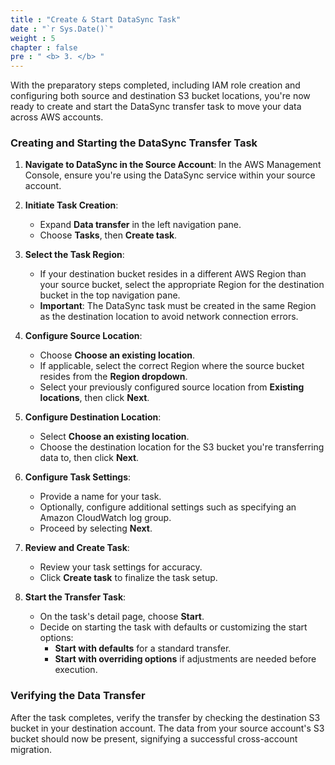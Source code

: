 ```yaml
---
title : "Create & Start DataSync Task"
date : "`r Sys.Date()`"
weight : 5
chapter : false
pre : " <b> 3. </b> "
---
```


With the preparatory steps completed, including IAM role creation and configuring both source and destination S3 bucket locations, you're now ready to create and start the DataSync transfer task to move your data across AWS accounts.

### Creating and Starting the DataSync Transfer Task

1. **Navigate to DataSync in the Source Account**: In the AWS Management Console, ensure you're using the DataSync service within your source account.

2. **Initiate Task Creation**:
    - Expand **Data transfer** in the left navigation pane.
    - Choose **Tasks**, then **Create task**.

3. **Select the Task Region**:
    - If your destination bucket resides in a different AWS Region than your source bucket, select the appropriate Region for the destination bucket in the top navigation pane.
    - **Important**: The DataSync task must be created in the same Region as the destination location to avoid network connection errors.

4. **Configure Source Location**:
    - Choose **Choose an existing location**.
    - If applicable, select the correct Region where the source bucket resides from the **Region dropdown**.
    - Select your previously configured source location from **Existing locations**, then click **Next**.

5. **Configure Destination Location**:
    - Select **Choose an existing location**.
    - Choose the destination location for the S3 bucket you're transferring data to, then click **Next**.

6. **Configure Task Settings**:
    - Provide a name for your task.
    - Optionally, configure additional settings such as specifying an Amazon CloudWatch log group.
    - Proceed by selecting **Next**.

7. **Review and Create Task**:
    - Review your task settings for accuracy.
    - Click **Create task** to finalize the task setup.

8. **Start the Transfer Task**:
    - On the task's detail page, choose **Start**.
    - Decide on starting the task with defaults or customizing the start options:
        - **Start with defaults** for a standard transfer.
        - **Start with overriding options** if adjustments are needed before execution.

### Verifying the Data Transfer

After the task completes, verify the transfer by checking the destination S3 bucket in your destination account. The data from your source account's S3 bucket should now be present, signifying a successful cross-account migration.
